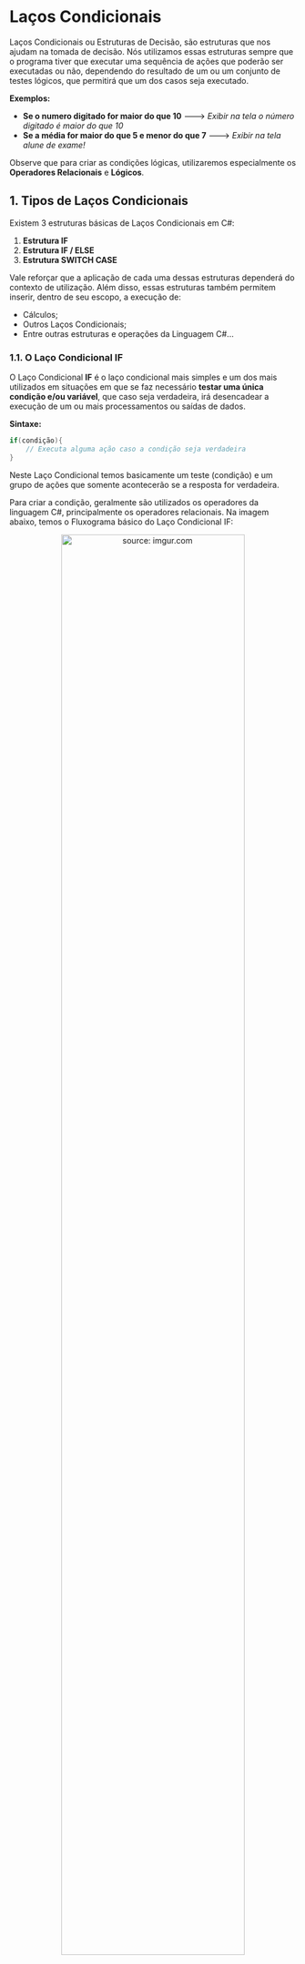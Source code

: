 <h1>Laços Condicionais</h1>

Laços Condicionais ou Estruturas de Decisão, são estruturas que nos ajudam na tomada de decisão. Nós utilizamos essas estruturas sempre que o programa tiver que executar uma sequência de ações que poderão ser executadas ou não, dependendo do resultado de um ou um conjunto de testes lógicos, que permitirá que um dos casos seja executado.

**Exemplos:**

- **Se o numero digitado for maior do que 10** 🡒 *Exibir na tela o número digitado é maior do que 10*
- **Se a média for maior do que 5 e menor do que 7** 🡒 *Exibir na tela alune de exame!*

Observe que para criar as condições lógicas, utilizaremos especialmente os **Operadores Relacionais** e **Lógicos**.

<h2>1. Tipos de Laços Condicionais</h2>

Existem 3 estruturas básicas de Laços Condicionais em C#:

1. **Estrutura IF**
2. **Estrutura IF / ELSE**
3. **Estrutura SWITCH CASE**

Vale reforçar que a aplicação de cada uma dessas estruturas dependerá do contexto de utilização. Além disso, essas estruturas também permitem inserir, dentro de seu escopo, a execução de:

- Cálculos;
- Outros Laços Condicionais;
- Entre outras estruturas e operações da Linguagem C#...

<h3>1.1. O Laço Condicional IF</h3>

O Laço Condicional **IF** é o laço condicional mais simples e um dos mais utilizados em situações em que se faz necessário **testar uma única condição e/ou variável**, que caso seja verdadeira, irá desencadear a execução de um ou mais processamentos ou saídas de dados.

**Sintaxe:**

```java
if(condição){
	// Executa alguma ação caso a condição seja verdadeira
}
```

Neste Laço Condicional temos basicamente um teste (condição) e um grupo de ações que somente acontecerão se a resposta for verdadeira. 

Para criar a condição, geralmente são utilizados os operadores da linguagem C#, principalmente os operadores relacionais. Na imagem abaixo, temos o Fluxograma básico do Laço Condicional IF:

<div align="center"><img src="https://i.imgur.com/6RcELpu.png" title="source: imgur.com" width="80%"/></div>

Observe que o comando A será executado somente se a condição for verdadeira (Sim) e na sequência os comandos B e C também serão executados. Caso a condição seja falsa (Não), o fluxo do programa continua normalmente executando apenas os comandos B e C.

Como exemplo prático vamos escrever um programa em C# que **valida se o valor das variáveis lógicas (boolean) X e Y são verdadeiras**.

A condição do IF está informada dentro do conjunto de parênteses ( *condição* ), tudo que está inserido dentro dos parênteses precisa ser verdadeiro para que as ações inseridas dentro bloco do **IF** sejam processadas. Caso a condição não seja verdadeira, as ações inseridas dentro do bloco **IF** serão ignoradas no momento da execução do código.

<br>

<img src="https://i.imgur.com/bm8Jxxm.png" title="source: imgur.com" width="3%"/>**Exemplo 01 - Estrutura Condicional IF**

<img src="https://i.imgur.com/xNGQtIG.png" title="source: imgur.com" width="3%"/>**Fluxograma:**

<div align="center"><img src="https://i.imgur.com/SFaLUpx.png" title="source: imgur.com" /></div>

**Código em C#:**

```c#
namespace condicionais_01
{
    internal class Program
    {
        static void Main(string[] args)
        {
            bool x = true;
            bool y = false;

            if (x == true)
            {
                Console.WriteLine("X é verdadeiro");
            }

            if (y)
            {
                Console.WriteLine("Y é verdadeiro");
            }
        }
    }
}
```

<img src="https://i.imgur.com/V2ReOnx.png" title="source: imgur.com" width="3%"/>**Resultado do Código:**

```bash
X é verdadeiro
```

Observe que apenas o bloco que testa a variável **x** foi executado (a mensagem X é verdadeiro). O bloco que testa a variável **y** não foi executado, porque y é falso.

Observe que dentro dos parênteses, na **condição do segundo laço condicional if**, foi inserido apenas a variável **`y`** e nada mais. Por se tratar de uma variável do tipo **boolean (bool)**, ao inserir a variável **`y`** sozinha na condição do laço condicional if, é equivalente a escrever a condição: **`y == true`**. 

Para escrever a condição:  **`y == false`**, por exemplo, você poderia escrever da seguinte forma: **`!y`**. 

Lembre-se que o acento de exclamação, na Linguagem C#, representa o **Operador Lógico - Negação**.

<br>

| <img src="https://i.imgur.com/RfjtOFi.png" title="source: imgur.com" width="120px"/> | <div align="left">**DICA:** *Os Operadores utilizados para comparar e/ou escrever as condições das estruturas que estudaremos estão disponíveis no conteúdo: <a href="05.md" target="_blank">Operadores</a>. Caso você tenha alguma dúvida, não deixe de rever este conteúdo!*</div> |
| ------------------------------------------------------------ | ------------------------------------------------------------ |

Agora vamos ver um exemplo do Laço Condicional **IF**, utilizando os Operadores Relacionais:

<br>

<img src="https://i.imgur.com/bm8Jxxm.png" title="source: imgur.com" width="3%"/>**Exemplo 2 - Estrutura Condicional IF **

<img src="https://i.imgur.com/xNGQtIG.png" title="source: imgur.com" width="3%"/>**Fluxograma:**

<div align="center"><img src="https://i.imgur.com/12KtqiH.png" title="source: imgur.com" /></div>

**Código em C#:**

```c#
namespace condicionais_02
{
    internal class Program
    {
        static void Main(string[] args)
        {
            int n1 = 4, n2 = 3, n3 = 4;

            if (n1 < 5)
            {
                Console.WriteLine("O número 1 é menor do que 5.");
            }

            if (n1 < n2)
            {
                Console.WriteLine("O número 1 é menor do que o número 2.");
            }

            if (n1 == n3)
                Console.WriteLine("O número 1 e o número 3 são iguais.");
        }
    }
}
```

No código acima, no primeiro Laço Condicional **IF**, se o valor da variável **n1 for menor que 5**, será exibida uma mensagem. No segundo Laço Condicional **IF**, se o valor da variável **n1 for menor que o valor da variável n2**, será exibida uma outra mensagem diferente da primeira. No terceiro Laço Condicional **IF**, se o valor da variável **n1 for igual ao valor da variável n3**, será exibida uma outra mensagem diferente das duas anteriores.

<img src="https://i.imgur.com/V2ReOnx.png" title="source: imgur.com" width="3%"/>**Resultado do Código:**

```bash
O número 1 é menor do que 5.
O número 1 e o número 3 são iguais.
```

Observe neste exemplo, que o terceiro Laço Condicional **IF** foi escrito **sem o uso das chaves (estas chaves são chamadas de escopo do laço condicional), para delimitar o bloco de código**. Neste caso, o algoritmo entende que *caso a condição seja verdadeira, apenas a primeira linha após o Laço Condicional deve ser executada* e apenas essa linha é condicionada ao laço condicional IF.

**Sintaxe:**

```java
// Laço Condicional IF com apenas uma ação - sem o escopo { }
if(condição)
	// Executa alguma ação caso a condição seja verdadeira

// Laço Condicional IF com mais de uma ação - com o escopo { }
if(condição){
	// Executa a primeira ação se a condição for verdadeira
	// Executa a segunda ação se a condição for verdadeira
}
```

<br>

<h3>1.1.1. O Laço Condicional IF com duas ou mais condições</h3>

Vale reforçar também que a condição pode ser uma instrução simples ou uma instrução composta. Uma instrução composta consiste em duas ou mais condições que podem ser verdadeiras ou não, dependendo da lógica empregada, para que a ação seja executada.

**Sintaxe:**

```java
if (condição_A <operador lógico> condição_B) {	
    // Executa alguma ação caso a condição seja verdadeira
}
```

Para criar as duas ou mais condições, geralmente são utilizados os operadores relacionais em conjunto com os Operadores Lógicos da Linguagem C#.

<br>

<img src="https://i.imgur.com/bm8Jxxm.png" title="source: imgur.com" width="3%"/>**Exemplo 3 - Estrutura Condicional IF - Condição Composta**

<img src="https://i.imgur.com/xNGQtIG.png" title="source: imgur.com" width="3%"/>**Fluxograma:**

<div align="center"><img src="https://i.imgur.com/IjB5zFQ.png" title="source: imgur.com" /></div>

**Código em C#:**

```c#
namespace condicionais_03
{
    internal class Program
    {
        static void Main(string[] args)
        {
            int idade = 18;
            bool carteiraM = true;

            if (idade >= 18 && carteiraM == true)
            {
                Console.WriteLine("Você pode dirigir.");
            }
        }
    }
}
```

Observe no código acima, que a mensagem **"Você pode dirigir."**, somente será exibida se as 2 condições forem satisfeitas:

- **Idade maior do que 18 anos;**
- **Possuir a Carteira de motorista.**

Como estamos utilizando o **Operador Lógico && (E lógico ou Conjunção)**, as 2 condições acima devem ser verdadeiras para que o teste lógico seja Verdadeiro.

<img src="https://i.imgur.com/V2ReOnx.png" title="source: imgur.com" width="3%"/>**Resultado do Código:**

```bash
Você pode dirigir.
```

<br>

<h3>1.2. O Laço Condicional IF/ELSE</h3>

A estrutura **IF** também permite a execução de um ou mais processamentos ou saídas de dados para o caso em que a condição do laço condicional não seja satisfeita (falso). Para executarmos operações, caso a condição seja falas, utilizaremos a instrução **ELSE** (Senão). 

A instrução **ELSE**, em conjunto com a estrutura **IF**, permite criar uma resposta tanto para a condição verdadeira, quanto para a condição falsa.

**Sintaxe:**

```java
if(condição){
    // Executa alguma ação caso a condição seja verdadeira
}else{
    // Executa alguma ação caso a condição anterior anterior seja falsa
}
```

Este Laço Condicional é muito utilizado em situações em que se faz necessário testar uma única condição/variável, que caso seja verdadeira, irá desencadear a realização de um ou mais comandos e caso seja falsa, irá desencadear um outro conjunto de um ou mais comandos. 

Temos então um teste e dois blocos de ações possíveis: 

- Um Bloco que será executado se a condição for verdadeira;

- Um outro Bloco que  será executado se a condição for falsa. 

Veja o Fluxograma básico desta estrutura:

<div align="center"><img src="https://i.imgur.com/mKnE9eA.png" title="source: imgur.com" width="80%"/></div>

Observe que o comando A será executado somente se a condição for verdadeira (Sim) e na sequência o comando C também será executado. O comando B será executado somente se a condição for falsa (Não) e na sequência o comando C também será executado.

<br>

<img src="https://i.imgur.com/bm8Jxxm.png" title="source: imgur.com" width="3%"/>**Exemplo 4 - Estrutura Condicional IF/ELSE**

<img src="https://i.imgur.com/xNGQtIG.png" title="source: imgur.com" width="3%"/>**Fluxograma:**

<div align="center"><img src="https://i.imgur.com/K048Umo.png" title="source: imgur.com" /></div>

**Código em C#:**

```c#
namespace condicionais_04
{
    internal class Program
    {
        static void Main(string[] args)
        {
            float nota1, nota2, media;
           
            Console.WriteLine("Digite a primeira nota: ");
            nota1 = Convert.ToSingle(Console.ReadLine());

            Console.WriteLine("Digite a segunda nota: ");
            nota2 = Convert.ToSingle(Console.ReadLine());

            media = (nota1 + nota2) / 2;

            if (media >= 6)
            {
                Console.WriteLine("Parabéns, você foi aprovade!");
            }
            else
            {
                Console.WriteLine("Infelizmente você foi reprovade...");
            }
        }
    }
}
```

No exemplo acima, a condição **se a média for maior ou igual a 6**, resultará na saída: **Parabéns, você foi aprovade!** **Caso essa condição não seja atendida** (falsa), o bloco onde temos o **ELSE** será executado e resultará na saída: **Infelizmente você foi reprovade...**

Observe que apenas uma das duas saídas será executada e o **ELSE** só pode ser utilizado em um código onde previamente foi declarada a condição de um **IF**. Se a condição **media>=6 for verdadeira**, a **condição do ELSE não será executada**.

<img src="https://i.imgur.com/V2ReOnx.png" title="source: imgur.com" width="3%"/>**Resultado do Código:**

**Condição Verdadeira**

```bash
// Alune Aprovade
Digite a primeira nota: 
6
Digite a segunda nota: 
9
Parabéns, você foi aprovade!
```

**Condição Falsa**

```bash
// Alune Reprovade
Digite a primeira nota: 
4
Digite a segunda nota: 
4
Infelizmente você foi reprovade...
```

<br>

<h3>1.2.1. Acrescentando mais opções - IF Encadeado</h3>

O Laço condicional IF permite incluir em um algoritmo quantos "IF's" forem necessários. Entretanto, nestes casos, o **ELSE** será uma condição obrigatória, que será executada caso todas as condições anteriores tenham sido descartadas por se tratarem de condições falsas. Para criar condições intermediárias dentro do Laço Condicional IF, utilizaremos a combinação **ELSE IF**.

**Sintaxe:**

```java
if(condição 1){
    // Executa alguma ação caso a condição seja verdadeira
}else if (condição 2){
    // Executa alguma ação caso a condição anterior seja falsa
}else if (condição N){
    // Executa alguma ação caso as condições anteriores sejam falsas
}else{
    // Executa alguma ação caso todas as condições anteriores sejam falsas
}
```

Este Laço Condicional é muito utilizado em situações em que se faz necessário testar várias condições/variáveis, onde cada condição é testada uma a uma até que uma delas seja satisfeita e o seu respectivo Bloco de comandos é executado. Se nenhuma condição for satisfeita, o Bloco **ELSE** será executado.

**Importante destacar que se uma condição for verdadeira, as demais condições do Laço Condicional não serão testadas.**

Vamos dar sequencia ao nosso exemplo anterior, acrescentando uma nova condição: **Alune em exame!**. 

**Condição:** *Para receber a mensagem: Alune de exame, a média deve ser igual a 5.*

<br>

<img src="https://i.imgur.com/bm8Jxxm.png" title="source: imgur.com" width="3%"/>**Exemplo 5 - Estrutura Condicional IF Encadeado**

<img src="https://i.imgur.com/xNGQtIG.png" title="source: imgur.com" width="3%"/>**Fluxograma:**

<div align="center"><img src="https://i.imgur.com/vHzCUpr.png" title="source: imgur.com" /></div>

**Código em C#:**

```c#
namespace condicionais_05
{
    internal class Program
    {
        static void Main(string[] args)
        {
            float nota1, nota2, media;

            Console.WriteLine("Digite a primeira nota: ");
            nota1 = Convert.ToSingle(Console.ReadLine());

            Console.WriteLine("Digite a segunda nota: ");
            nota2 = Convert.ToSingle(Console.ReadLine());

            media = (nota1 + nota2) / 2;

            if (media >= 6)
            {
                Console.WriteLine("Parabéns, você foi aprovade!");
            }
            else if (media == 5)
            {
                Console.WriteLine("Alune de exame!");
            }
            else
            {
                Console.WriteLine("Infelizmente você foi reprovade...");
            }
        }
    }
}
```

Observe o código acima, que ele possui 3 condições:

**I.** *Se a condição **media maior ou igual a 6 for verdadeira**, será exibida a mensagem: **Parabéns, você foi aprovade!*** 

**II.** *Se a condição: **media igual a 5** for verdadeira, será exibida a mensagem: **Alune de exame!*** 

**III.** *Se **as duas condições anteriores forem falsas** (SENÃO), será exibida a mensagem: **Infelizmente você foi reprovade...***

<br>

<img src="https://i.imgur.com/V2ReOnx.png" title="source: imgur.com" width="3%"/>**Resultado do Código:**

**Média igual a 5**

```bash
// Alune de Exame
Digite a primeira nota: 
5
Digite a segunda nota: 
5
Alune de exame!
```

<br>

<h3>1.3. Laço Condicional SWITCH CASE</h3>

**Switch Case**, também é um laço condicional, ou seja, uma estrutura de decisão, onde podemos através de premissas indicar qual ação deve-se ter conforme a opção escolhida. Em outras palavras, **Switch Case** é um Laço Condicional, que define o código a ser executado com base em uma comparação de valores.

**Sintaxe:**

```java
switch(variável ou valor){
    case valor1:
        // Executa alguma ação caso esta condição seja verdadeira
        break;
    case valor2:
        // Executa alguma ação caso esta condição seja verdadeira
        break;
    case valorN:
        // Executa alguma ação caso esta condição seja verdadeira
        break;
    default:
        // Opcional -  Executa alguma ação caso todas as condições acima forem falsas
        break;
}
```

O Laço Condicional **SWITCH CASE** representa de uma maneira mais simples o encadeamento de estruturas **IF**. É uma forma de reduzir a complexidade de várias estruturas **IF** encadeadas. O conteúdo da **variável** da cláusula do **SWITCH** é comparado com os valores constantes das cláusulas **CASE**, e caso uma das comparações seja verdadeira, o comando associado é executado (somente esse comando). Caso nenhuma comparação seja Verdadeira, a estrutura executará a cláusula **DEFAULT**. Este laço é muito utilizado na construção de Menus de opções, onde o usuário digita uma letra ou um número para a escolher um item do Menu.

**Importante destacar que caso uma condição seja verdadeira, as demais condições do Laço Condicional não serão testadas.**

É importante atentar-se que para cada caso teremos um comando chamado **BREAK**, para indicar que acabou as ações para essa opção. Na maioria das Linguagens de programação a instrução **BREAK** na opção **DEFAULT** não é obrigatória, entretanto **na Linguagem C# é obrigatório inserir a instrução BREAK** na opção **DEFAULT** . Caso não seja inserida a instrução **BREAK** na opção **DEFAULT** , será exibido o erro abaixo:

```bash
CS8070	O controle não pode ficar fora do switch do rótulo de caso final ('default:')
```

<br />

<div align="center"><img src="https://i.imgur.com/l8GbQB6.png" title="source: imgur.com" width="80%"/></div>

Observe que o comando A será executado somente se o Case valor 1 for verdadeiro (Sim). O comando B será executado somente se o Case valor 2 for verdadeiro (Sim). O comando C será executado somente se o Case valor 1 e o Case valor 2 forem falsos (Não)

**Algumas regras importantes para instruções SWITCH CASE:**

- Valores de cases duplicados não são permitidos.
- O valor para um case deve ser do mesmo tipo de dado que a variável inserida na instrução **switch**.
- O valor para um case deve ser uma constante ou literal. Variáveis ou testes lógicos não são permitidos.
- A instrução break é usada dentro do case para encerrar uma sequência de instruções.
- A instrução break não é opcional. É obrigatório em todos os casos, inclusive o default.
- A instrução default é opcional.

Vamos construir no **Exemplo 6** um Menu com 3 opções. De acordo com o numero digitado, uma mensagem diferente será exibida na tela:

<br>

<img src="https://i.imgur.com/bm8Jxxm.png" title="source: imgur.com" width="3%"/>**Exemplo 6 - Estrutura Condicional SWITCH CASE**

<img src="https://i.imgur.com/xNGQtIG.png" title="source: imgur.com" width="3%"/>**Fluxograma:**

<div align="center"><img src="https://i.imgur.com/eVLYAG2.png" title="source: imgur.com" /></div>

**Código em C#:**

```c#
namespace condicionais_06
{
    internal class Program
    {
        static void Main(string[] args)
        {
            int opcao;
            
            Console.WriteLine("# ## ### #### #########   Menu   ########## #### ### ## #");
            Console.WriteLine("\n--Digite 1 para ver Indicação de um Livro--");
            Console.WriteLine("--Digite 2 para ver ler uma Frase Motivacional--");
            Console.WriteLine("--Digite 3 para receber uma Indicação de música--");
            
            opcao = Convert.ToInt32(Console.ReadLine());

            switch (opcao)
            {
                case 1:
                    Console.WriteLine("Livro: O Alquimista");
                    break;
                case 2:
                    Console.WriteLine(
                        "Frase motivacional: Se você cair, levante! Não dá para andar deitado.");
                    break;
                case 3:
                    Console.WriteLine("Música: AURORA - No Cure For Me.");
                    break;
            }
        }
    }
}
```

Observe no código acima, que o comando **SWITCH**, recebe a **variável opcao**, que receberá o numero da opção escolhida pelo usuário.

Na sequência, cada um dos comandos **CASE** receberá uma das opções do menu:

- Caso escolhida a opção 1 então exiba o livro
- Caso escolhida a opção 2 então exiba a frase
- Caso escolhida a opção 3 então exiba a música

Note que temos apenas 3 opções para esse menu, mas poderíamos oferecer outras opções de escolha para o nosso usuário acrescentando mais condições.

<img src="https://i.imgur.com/V2ReOnx.png" title="source: imgur.com" width="3%"/>**Resultado do Código:**

```bash
// Caso 2 Escolhido

# ## ### #### #########   Menu   ########## #### ### ## #

--Digite 1 para ver indicação de um livro--
--Digite 2 para ver ler uma frase motivacional--
--Digite 3 para receber uma indicação de música--
2
Frase motivacional: Se você cair, levante! Não dá para andar deitado.
```

<br>

<h3>1.3.1. SWITCH CASE com a cláusula DEFAULT</h3>

Execute o Exemplo 06 e insira uma opção que não existe, por exemplo o numero 4.

Observe que não será exibida nenhuma mensagem na tela e o programa será finalizado.

Para resolver o problema do processamento sem resposta, podemos reescrever o código acima adicionando a opção **DEFAULT**, que vai exibir alguma mensagem na tela ou efetuar algum processamento sempre que o usuário digitar qualquer numero diferente de 1, 2 ou 3. Esta opção funciona como uma opção padrão, daí o nome **default**.

<br>

<img src="https://i.imgur.com/bm8Jxxm.png" title="source: imgur.com" width="3%"/>**Exemplo 7 - Estrutura Condicional SWITCH CASE - DEFAULT**

<img src="https://i.imgur.com/xNGQtIG.png" title="source: imgur.com" width="3%"/>**Fluxograma:**

<div align="center"><img src="https://i.imgur.com/eVLYAG2.png" title="source: imgur.com" /></div>

**Código em C#:**

```c#
namespace condicionais_07
{
    internal class Program
    {
        static void Main(string[] args)
        {
            int opcao;

            Console.WriteLine("# ## ### #### #########   Menu   ########## #### ### ## #");
            Console.WriteLine("\n--Digite 1 para ver Indicação de um Livro--");
            Console.WriteLine("--Digite 2 para ver ler uma Frase Motivacional--");
            Console.WriteLine("--Digite 3 para receber uma Indicação de música--");

            opcao = Convert.ToInt32(Console.ReadLine());

            switch (opcao)
            {
                case 1:
                    Console.WriteLine("Livro: O Alquimista");
                    break;
                case 2:
                    Console.WriteLine(
                        "Frase motivacional: Se você cair, levante! Não dá para andar deitado.");
                    break;
                case 3:
                    Console.WriteLine("Música: AURORA - No Cure For Me.");
                    break;
                default:
                    Console.WriteLine("Opção inválida!");
                    break;
            }
        }
    }
}
```

<img src="https://i.imgur.com/V2ReOnx.png" title="source: imgur.com" width="3%"/>**Resultado do Código:**

```bash
// Opção Default executada

# ## ### #### #########   Menu   ########## #### ### ## #

--Digite 1 para ver indicação de um livro--
--Digite 2 para ver ler uma frase motivacional--
--Digite 3 para receber uma indicação de música--
4
Opção inválida!
```

Observe que ao executar o código com a instrução **default**, ao digitar p valor 4, será exibida uma mensagem na tela informando que a Opção digitada é inválida.

<br />

<div align="left"><img src="https://i.imgur.com/JACNZiR.png" title="source: imgur.com" width="5%"/> <a href="https://github.com/rafaelq80/exemplos_csharp/tree/main/06_condicionais" target="_blank"><b>Código Fonte dos Exemplos</b></a></div>

<br />

------

## 🔑**Pontos chave:**

1. O **Laço Condicional ou Fluxo de Controle** é um recurso extremamente importante da programação, pois facilita a criação de programas, que podem tomar decisões com base em condições definidas.
2. O **controle** e o **fluxo** de execução podem ser realizados por declarações **if-else** e declarações **switch**.
3. Dependendo das **condições** definidas com o uso do fluxo de controle, os programas podem obter resultados diferentes.
4. Quando as condições são numerosas, pode ser mais indicado utilizar a declaração **switch**, do que as declarações **if-else**.
5. Você pode aninhar condições se desejar verificar mais de uma condição em um bloco lógico.
6. É aconselhável, mas não obrigatório, definir um caso padrão em um bloco de declarações switch.

<br />

<br />

<div align="left"><a href="README.md"><img src="https://i.imgur.com/XMgF3gl.png" title="source: imgur.com" width="3%"/>Voltar</a></div>	
